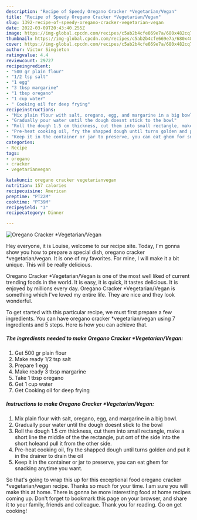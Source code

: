 ```yaml
---
description: "Recipe of Speedy Oregano Cracker *Vegetarian/Vegan"
title: "Recipe of Speedy Oregano Cracker *Vegetarian/Vegan"
slug: 1392-recipe-of-speedy-oregano-cracker-vegetarian-vegan
date: 2022-03-09T20:43:40.255Z
image: https://img-global.cpcdn.com/recipes/c5ab2b4cfe669e7a/680x482cq70/oregano-cracker-vegetarianvegan-recipe-main-photo.jpg
thumbnail: https://img-global.cpcdn.com/recipes/c5ab2b4cfe669e7a/680x482cq70/oregano-cracker-vegetarianvegan-recipe-main-photo.jpg
cover: https://img-global.cpcdn.com/recipes/c5ab2b4cfe669e7a/680x482cq70/oregano-cracker-vegetarianvegan-recipe-main-photo.jpg
author: Victor Singleton
ratingvalue: 4.4
reviewcount: 29727
recipeingredient:
- "500 gr plain flour"
- "1/2 tsp salt"
- "1 egg"
- "3 tbsp margarine"
- "1 tbsp oregano"
- "1 cup water"
- " Cooking oil for deep frying"
recipeinstructions:
- "Mix plain flour with salt, oregano, egg, and margarine in a big bowl."
- "Gradually pour water until the dough doesnt stick to the bowl"
- "Roll the dough 1.5 cm thickness, cut them into small rectangle, make a short line the middle of the the rectangle, put ont of the side into the short holeand pull it from the other side."
- "Pre-heat cooking oil, fry the shapped dough until turns golden and put it in the drainer to drain the oil"
- "Keep it in the container or jar to preserve, you can eat ghem for snacking anytime you want."
categories:
- Recipe
tags:
- oregano
- cracker
- vegetarianvegan

katakunci: oregano cracker vegetarianvegan 
nutrition: 157 calories
recipecuisine: American
preptime: "PT22M"
cooktime: "PT39M"
recipeyield: "3"
recipecategory: Dinner

---
```



![Oregano Cracker *Vegetarian/Vegan](https://img-global.cpcdn.com/recipes/c5ab2b4cfe669e7a/680x482cq70/oregano-cracker-vegetarianvegan-recipe-main-photo.jpg)

Hey everyone, it is Louise, welcome to our recipe site. Today, I'm gonna show you how to prepare a special dish, oregano cracker *vegetarian/vegan. It is one of my favorites. For mine, I will make it a bit unique. This will be really delicious.

Oregano Cracker *Vegetarian/Vegan is one of the most well liked of current trending foods in the world. It is easy, it is quick, it tastes delicious. It is enjoyed by millions every day. Oregano Cracker *Vegetarian/Vegan is something which I've loved my entire life. They are nice and they look wonderful.




To get started with this particular recipe, we must first prepare a few ingredients. You can have oregano cracker *vegetarian/vegan using 7 ingredients and 5 steps. Here is how you can achieve that.

<!--inarticleads1-->

##### The ingredients needed to make Oregano Cracker *Vegetarian/Vegan:

1. Get 500 gr plain flour
1. Make ready 1/2 tsp salt
1. Prepare 1 egg
1. Make ready 3 tbsp margarine
1. Take 1 tbsp oregano
1. Get 1 cup water
1. Get  Cooking oil for deep frying




<!--inarticleads2-->

##### Instructions to make Oregano Cracker *Vegetarian/Vegan:

1. Mix plain flour with salt, oregano, egg, and margarine in a big bowl.
1. Gradually pour water until the dough doesnt stick to the bowl
1. Roll the dough 1.5 cm thickness, cut them into small rectangle, make a short line the middle of the the rectangle, put ont of the side into the short holeand pull it from the other side.
1. Pre-heat cooking oil, fry the shapped dough until turns golden and put it in the drainer to drain the oil
1. Keep it in the container or jar to preserve, you can eat ghem for snacking anytime you want.




So that's going to wrap this up for this exceptional food oregano cracker *vegetarian/vegan recipe. Thanks so much for your time. I am sure you will make this at home. There is gonna be more interesting food at home recipes coming up. Don't forget to bookmark this page on your browser, and share it to your family, friends and colleague. Thank you for reading. Go on get cooking!
